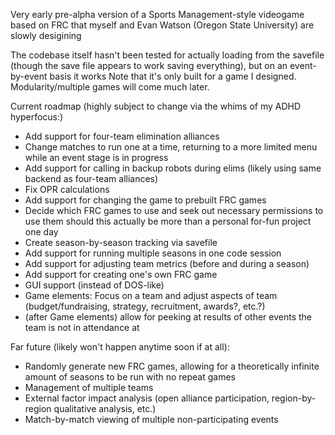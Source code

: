 Very early pre-alpha version of a Sports Management-style videogame based on FRC that myself and Evan Watson (Oregon State University) are slowly desigining

The codebase itself hasn't been tested for actually loading from the savefile (though the save file appears to work saving everything), but on an event-by-event basis it works
Note that it's only built for a game I designed. Modularity/multiple games will come much later.

Current roadmap (highly subject to change via the whims of my ADHD hyperfocus:)
* Add support for four-team elimination alliances
* Change matches to run one at a time, returning to a more limited menu while an event stage is in progress
* Add support for calling in backup robots during elims (likely using same backend as four-team alliances)
* Fix OPR calculations
* Add support for changing the game to prebuilt FRC games
* Decide which FRC games to use and seek out necessary permissions to use them should this actually be more than a personal for-fun project one day
* Create season-by-season tracking via savefile
* Add support for running multiple seasons in one code session
* Add support for adjusting team metrics (before and during a season)
* Add support for creating one's own FRC game
* GUI support (instead of DOS-like)
* Game elements: Focus on a team and adjust aspects of team (budget/fundraising, strategy, recruitment, awards?, etc.?) 
* (after Game elements) allow for peeking at results of other events the team is not in attendance at

Far future (likely won't happen anytime soon if at all):
* Randomly generate new FRC games, allowing for a theoretically infinite amount of seasons to be run with no repeat games
* Management of multiple teams
* External factor impact analysis (open alliance participation, region-by-region qualitative analysis, etc.)
* Match-by-match viewing of multiple non-participating events